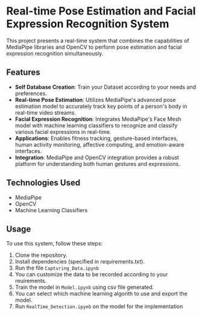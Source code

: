 # Real-time Pose Estimation and Facial Expression Recognition System

This project presents a real-time system that combines the capabilities of MediaPipe libraries and OpenCV to perform pose estimation and facial expression recognition simultaneously.

## Features

- **Self Database Creation**: Train your Dataset according to your needs and preferences. 
- **Real-time Pose Estimation**: Utilizes MediaPipe's advanced pose estimation model to accurately track key points of a person's body in real-time video streams.
- **Facial Expression Recognition**: Integrates MediaPipe's Face Mesh model with machine learning classifiers to recognize and classify various facial expressions in real-time.
- **Applications**: Enables fitness tracking, gesture-based interfaces, human activity monitoring, affective computing, and emotion-aware interfaces.
- **Integration**: MediaPipe and OpenCV integration provides a robust platform for understanding both human gestures and expressions.

## Technologies Used

- MediaPipe
- OpenCV
- Machine Learning Classifiers

## Usage

To use this system, follow these steps:

1. Clone the repository.
2. Install dependencies (specified in requirements.txt).
3. Run the file `Capturing_Data.ipynb`
4. You can customize the data to be recorded according to your reuirements.
5. Train the model in `Model.ipynb` using csv file generated.
6. You can select which machine learning algorith to use and export the model.
7. Run `RealTime_Detection.ipynb` on the model for the implementation